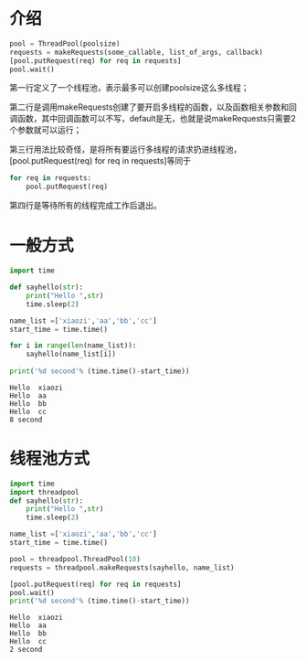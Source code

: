 # 介绍

```python
pool = ThreadPool(poolsize)  
requests = makeRequests(some_callable, list_of_args, callback)  
[pool.putRequest(req) for req in requests]  
pool.wait()  
```

第一行定义了一个线程池，表示最多可以创建poolsize这么多线程；

第二行是调用makeRequests创建了要开启多线程的函数，以及函数相关参数和回调函数，其中回调函数可以不写，default是无，也就是说makeRequests只需要2个参数就可以运行；

第三行用法比较奇怪，是将所有要运行多线程的请求扔进线程池，[pool.putRequest(req) for req in requests]等同于

```python
for req in requests:  
    pool.putRequest(req) 
```

第四行是等待所有的线程完成工作后退出。



# 一般方式

```python
import time

def sayhello(str):
    print("Hello ",str)
    time.sleep(2)

name_list =['xiaozi','aa','bb','cc']
start_time = time.time()

for i in range(len(name_list)):
    sayhello(name_list[i])
    
print('%d second'% (time.time()-start_time))
```



```
Hello  xiaozi
Hello  aa
Hello  bb
Hello  cc
8 second
```





# 线程池方式

```python
import time
import threadpool
def sayhello(str):
    print("Hello ",str)
    time.sleep(2)

name_list =['xiaozi','aa','bb','cc']
start_time = time.time()

pool = threadpool.ThreadPool(10)
requests = threadpool.makeRequests(sayhello, name_list)

[pool.putRequest(req) for req in requests]
pool.wait()
print('%d second'% (time.time()-start_time))
```



```
Hello  xiaozi
Hello  aa
Hello  bb
Hello  cc
2 second
```

